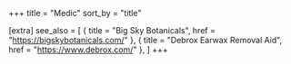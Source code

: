 +++
title = "Medic"
sort_by = "title"

[extra]
see_also = [
	{ title = "Big Sky Botanicals", href = "https://bigskybotanicals.com/" },
	{ title = "Debrox Earwax Removal Aid", href = "https://www.debrox.com/" },
]
+++


